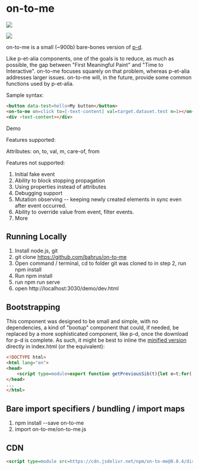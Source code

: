 # on-to-me

<a href="https://nodei.co/npm/on-to-me/"><img src="https://nodei.co/npm/on-to-me.png"></a>

<img src="https://badgen.net/bundlephobia/minzip/on-to-me">

on-to-me is a small (~900b) bare-bones version of [p-d](https://github.com/bahrus/p-et-alia).

Like p-et-alia components, one of the goals is to reduce, as much as possible, the gap between "First Meaningful Paint" and "Time to Interactive".  on-to-me focuses squarely on that problem, whereas p-et-alia addresses larger issues.  on-to-me will, in the future, provide some common functions used by p-et-alia.

Sample syntax:

```html
<button data-test=hello>My button</button>
<on-to-me on=click to=[-text-content] val=target.dataset.test m=1></on-to-me>
<div -text-content></div>
```

Demo

Features supported:

Attributes:  on, to, val, m, care-of, from

Features not supported:

1.  Initial fake event
2.  Ability to block stopping propagation
3.  Using properties instead of attributes
4.  Debugging support
5.  Mutation observing -- keeping newly created elements in sync even after event occurred.
6.  Ability to override value from event, filter events.
7.  More

## Running Locally

1.  Install node.js, git
2.  git clone https://github.com/bahrus/on-to-me
3.  Open command / terminal, cd to folder git was cloned to in step 2, run npm install
4.  Run npm install
5.  run npm run serve
6.  open http://localhost:3030/demo/dev.html

## Bootstrapping

This component was designed to be small and simple, with no dependencies, a kind of "bootup" component that could, if needed, be replaced by a more sophisticated component, like p-d, once the download for p-d is complete.  As such, it might be best to inline the [minified version](https://raw.githubusercontent.com/bahrus/on-to-me/baseline/dist/on-to-me.min.js) directly in index.html (or the equivalent):

```html
<!DOCTYPE html>
<html lang="en">
<head>
    <script type=module>export function getPreviousSib(t){let e=t;for(;e&&e.hasAttribute("on");)e=e.previousElementSibling,null===e&&(e=t.parentElement);return e}export function nudge(t)...</script>
</head>
...
</html>
```

## Bare import specifiers / bundling / import maps

1.  npm install --save on-to-me
2.  import on-to-me/on-to-me.js

## CDN

```html
<script type=module src=https://cdn.jsdelivr.net/npm/on-to-me@0.0.4/dist/on-to-me.min.js>
```



